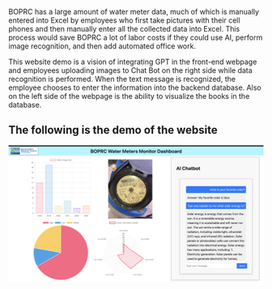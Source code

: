 BOPRC has a large amount of water meter data, much of which is manually entered into Excel by employees who first take pictures with their cell phones and then manually enter all the collected data into Excel.
This process would save BOPRC a lot of labor costs if they could use AI, perform image recognition, and then add automated office work.

This website demo is a vision of integrating GPT in the front-end webpage and employees uploading images to Chat Bot on the right side while data recognition is performed.
When the text message is recognized, the employee chooses to enter the information into the backend database.
Also on the left side of the webpage is the ability to visualize the books in the database.

## The following is the demo of the website
![image](WX20231207-154651@2x.png)